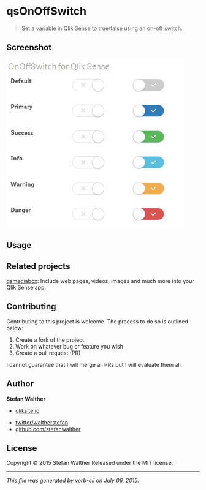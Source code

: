 # qsOnOffSwitch

> Set a variable in Qlik Sense to true/false using an on-off switch.

## Screenshot

![](docs/images/qsOnOffSwitch_for_Qlik_Sense.png)

## Usage

## Related projects

[qsmediabox](https://github.com/stefanwalther/qsMediaBox): Include web pages, videos, images and much more into your Qlik Sense app.

## Contributing

Contributing to this project is welcome. The process to do so is outlined below:

1. Create a fork of the project
2. Work on whatever bug or feature you wish
3. Create a pull request (PR)

I cannot guarantee that I will merge all PRs but I will evaluate them all.

## Author

**Stefan Walther**

+ [qliksite.io](http://qliksite.io)
* [twitter/waltherstefan](http://twitter.com/waltherstefan)
* [github.com/stefanwalther](http://github.com/stefanwalther)

## License

Copyright © 2015 Stefan Walther
Released under the MIT license.

***

_This file was generated by [verb-cli](https://github.com/assemble/verb-cli) on July 06, 2015._